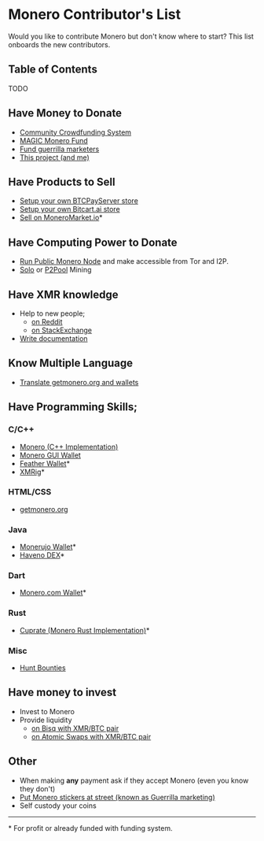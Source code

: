 # Monero Contributor's List
Would you like to contribute Monero but don't know where to start? This list onboards the new contributors.

## Table of Contents
TODO

## Have Money to Donate
* [Community Crowdfunding System](https://ccs.getmonero.org/)
* [MAGIC Monero Fund](https://monerofund.org/)
* [Fund guerrilla marketers](https://monerosupplies.com/product/fund-a-guerrilla-get-funded/)
* [This project (and me)](https://github.com/hardenedsteel)

## Have Products to Sell
* [Setup your own BTCPayServer store](https://btcpayserver.org/)
* [Setup your own Bitcart.ai store](https://bitcart.ai/)
* [Sell on MoneroMarket.io](https://moneromarket.io)*

## Have Computing Power to Donate
* [Run Public Monero Node](https://github.com/lalanza808/docker-monero-node) and make accessible from Tor and I2P.
* [Solo](https://xmrig.com/) or [P2Pool](https://gupax.io/) Mining

## Have XMR knowledge
* Help to new people;
  * [on Reddit](https://reddit.com/r/monerosupport)
  * [on StackExchange](https://monero.stackexchange.com/)
* [Write documentation](https://github.com/serhack/getmonero.dev)
 
## Know Multiple Language
* [Translate getmonero.org and wallets](https://translate.getmonero.org/)

## Have Programming Skills;
### C/C++
* [Monero (C++ Implementation)](https://github.com/monero-project/monero)
* [Monero GUI Wallet](https://github.com/monero-project/monero-gui)
* [Feather Wallet](https://github.com/monero-project/monero)*
* [XMRig](https://github.com/xmrig/)*

### HTML/CSS
* [getmonero.org](https://github.com/monero-project/monero-site)

### Java
* [Monerujo Wallet](https://github.com/m2049r/xmrwallet)*
* [Haveno DEX](https://github.com/haveno-dex/haveno)*

### Dart
* [Monero.com Wallet](https://github.com/cake-tech/cake_wallet)*

### Rust
* [Cuprate (Monero Rust Implementation)](https://github.com/Cuprate/cuprate)*

### Misc
* [Hunt Bounties](https://bounties.monero.social/)
 
## Have money to invest
* Invest to Monero
* Provide liquidity
  * [on Bisq with XMR/BTC pair](https://bisq.network)
  * [on Atomic Swaps with XMR/BTC pair](https://github.com/comit-network/xmr-btc-swap?tab=readme-ov-file#becoming-a-market-maker)

## Other
* When making **any** payment ask if they accept Monero (even you know they don't)
* [Put Monero stickers at street (known as Guerrilla marketing)](https://monerosupplies.com/product/fund-a-guerrilla-get-funded/)
* Self custody your coins

---
\* For profit or already funded with funding system.
